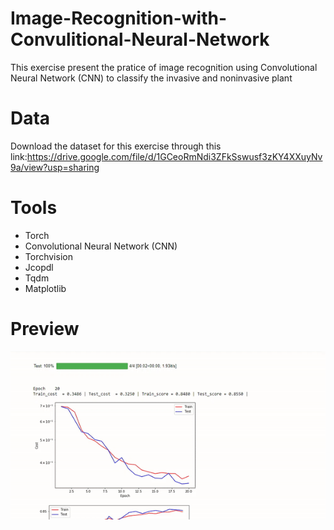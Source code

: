 # Image-Recognition-with-Convulitional-Neural-Network
This exercise present the pratice of image recognition using Convolutional Neural Network (CNN) to classify the invasive and noninvasive plant

# Data
Download the dataset for this exercise through this link:https://drive.google.com/file/d/1GCeoRmNdi3ZFkSswusf3zKY4XXuyNv9a/view?usp=sharing

# Tools
- Torch
- Convolutional Neural Network (CNN)
- Torchvision
- Jcopdl
- Tqdm
- Matplotlib

# Preview
![example](/Screenshoot/Preview_Project.gif)
